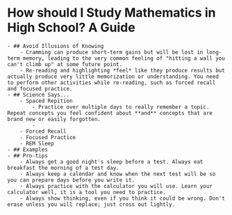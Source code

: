 # How should I Study Mathematics in High School? A Guide
	- ## Avoid Illusions of Knowing
		- Cramming can produce short-term gains but will be lost in long-term memory, leading to the very common feeling of "hitting a wall you can't climb up" at some future point.
		- Re-reading and highlighting *feel* like they produce results but actually produce very little memorization or understanding. You need to perform other activities while re-reading, such as forced recall and focused practice.
	- ## Science Says...
		- Spaced Repition
			- Practice over multiple days to really remember a topic. Repeat concepts you feel confident about **and** concepts that are brand new or easily forgotten.
			-
		- Forced Recall
		- Focused Practice
		- REM Sleep
	- ## Examples
	- ## Pro-tips
		- Always get a good night's sleep before a test. Always eat breakfast the morning of a test day.
		- Always keep a calendar and know when the next test will be so you can prepare days before you write it.
		- Always practice with the calculator you will use. Learn your calculator well, it is a tool you need to practice.
		- Always show thinking, even if you think it could be wrong. Don't erase unless you will replace; just cross out lightly.